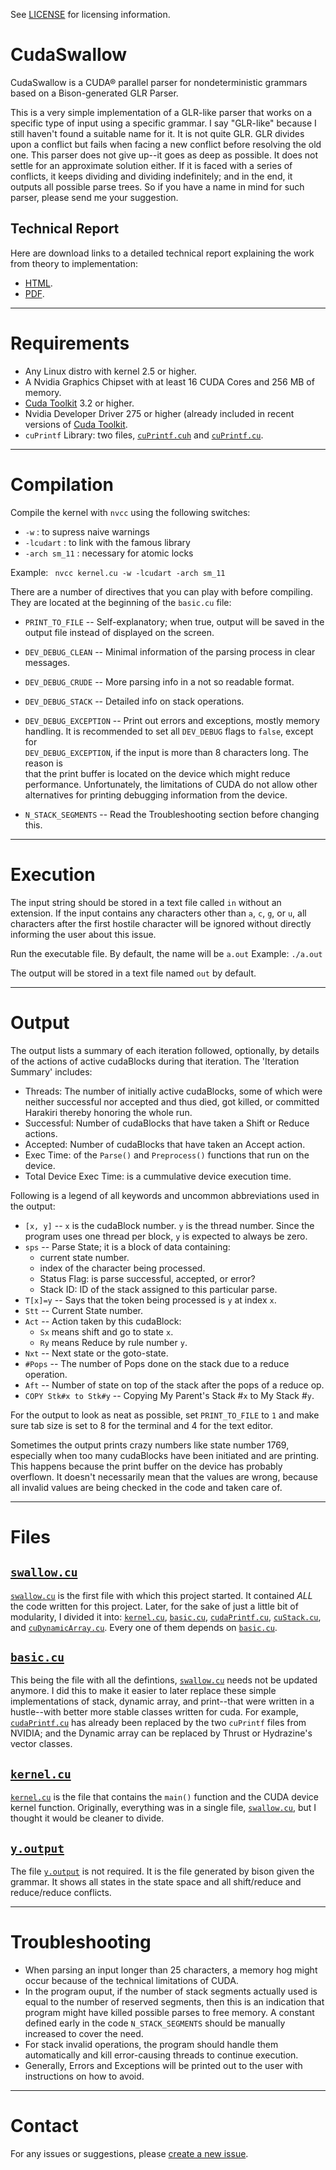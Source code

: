 See [LICENSE](LICENSE) for licensing information.

CudaSwallow
===========

CudaSwallow is a CUDA&reg; parallel parser for nondeterministic grammars based on a Bison-generated GLR Parser.

This is a very simple implementation of a GLR-like parser that works on a 
specific type of input using a specific grammar. I say "GLR-like" because I 
still haven't found a suitable name for it. It is not quite GLR. GLR divides 
upon a conflict but fails when facing a new conflict before resolving the old 
one. This parser does not give up--it goes as deep as possible. It does not 
settle for an approximate solution either. If it is faced with a series of 
conflicts, it keeps dividing and dividing indefinitely; and in the end, it 
outputs all possible parse trees. So if you have a name in mind for such 
parser, please send me your suggestion.

Technical Report
----------------

Here are download links to a detailed technical report explaining the work from theory to implementation:
- [HTML](https://docs.google.com/document/pub?id=1iHpUBOPMwvJrWQHLHhUPHmU2t5KVieq25KItU-UbMpM).
- [PDF](https://docs.google.com/document/export?format=pdf&id=1iHpUBOPMwvJrWQHLHhUPHmU2t5KVieq25KItU-UbMpM).

--------------------------------------------------------------------------------

Requirements
============

- Any Linux distro with kernel 2.5 or higher.
- A Nvidia Graphics Chipset with at least 16 CUDA Cores and 256 MB of memory.
- [Cuda Toolkit](https://developer.nvidia.com/cuda-toolkit) 3.2 or higher.
- Nvidia Developer Driver 275 or higher (already included in recent versions of [Cuda Toolkit](https://developer.nvidia.com/cuda-toolkit).
- `cuPrintf` Library: two files, [`cuPrintf.cuh`](cuPrintf.cuh) and [`cuPrintf.cu`](cuPrintf.cu).

--------------------------------------------------------------------------------

Compilation
===========

Compile the kernel with `nvcc` using the following switches:
- `-w` : to supress naive warnings
- `-lcudart` : to link with the famous library
- `-arch sm_11` : necessary for atomic locks

Example: 
<code> nvcc kernel.cu -w -lcudart -arch sm_11 </code>

There are a number of directives that you can play with before compiling.
They are located at the beginning of the `basic.cu` file:

- `PRINT_TO_FILE` -- Self-explanatory; when true, output will be saved in 
	the output file instead of displayed on the screen.

- `DEV_DEBUG_CLEAN` -- Minimal information of the parsing process in clear messages. 

- `DEV_DEBUG_CRUDE` -- More parsing info in a not so readable format.

- `DEV_DEBUG_STACK` -- Detailed info on stack operations.

- `DEV_DEBUG_EXCEPTION` -- Print out errors and exceptions, mostly memory 	
	handling. It is recommended to set all `DEV_DEBUG` flags to `false`, except for 	
	`DEV_DEBUG_EXCEPTION`, if the input is more than 8 characters long. The reason is 	
	that the print buffer is located on the device which might reduce 	
	performance. Unfortunately, the limitations of CUDA do not allow other 	
	alternatives for printing debugging information from the device.

- `N_STACK_SEGMENTS` -- Read the Troubleshooting section before changing this.


--------------------------------------------------------------------------------

Execution
=========

The input string should be stored in a text file called `in` without an extension.
If the input contains any characters other than `a`, `c`, `g`, or `u`, all characters
after the first hostile character will be ignored without directly
informing the user about this issue.

Run the executable file. By default, the name will be `a.out`
Example: `./a.out`

The output will be stored in a text file named `out` by default.

--------------------------------------------------------------------------------

Output
======

The output lists a summary of each iteration followed, optionally, by 
details of the actions of active cudaBlocks during that iteration.
The 'Iteration Summary' includes:
- Threads: The number of initially active cudaBlocks, some of which were neither 
		 successful nor accepted and thus died, got killed, or committed 
		 Harakiri thereby honoring the whole run.
- Successful: Number of cudaBlocks that have taken a Shift or Reduce actions.
- Accepted:   Number of cudaBlocks that have taken an Accept action.
- Exec Time:  of the `Parse()` and `Preprocess()` functions that run on the device.
- Total Device Exec Time: is a cummulative device execution time. 

Following is a legend of all keywords and uncommon abbreviations used 
in the output:
- `[x, y]` -- `x` is the cudaBlock number. `y` is the thread number. Since the program
			uses one thread per block, `y` is expected to always be zero.
- `sps` -- Parse State; it is a block of data containing:
	- current state number.
	- index of the character being processed.
	- Status Flag: is parse successful, accepted, or error?
	- Stack ID: ID of the stack assigned to this particular parse.
- `T[x]=y` -- Says that the token being processed is `y` at index `x`.
- `Stt` -- Current State number.
- `Act` -- Action taken by this cudaBlock: 
	- `Sx` means shift and go to state `x`.
	- `Ry` means Reduce by rule number `y`.
- `Nxt` -- Next state or the goto-state.
- `#Pops` -- The number of Pops done on the stack due to a reduce operation.
- `Aft` -- Number of state on top of the stack after the pops of a reduce op.
- `COPY Stk#x to Stk#y` -- Copying My Parent's Stack #`x` to My Stack #`y`.

For the output to look as neat as possible, set `PRINT_TO_FILE` to `1` and
make sure tab size is set to 8 for the terminal and 4 for the text editor.

Sometimes the output prints crazy numbers like state number 1769, especially
when too many cudaBlocks have been initiated and are printing. This happens
because the print buffer on the device has probably overflown. It doesn't
necessarily mean that the values are wrong, because all invalid values are
being checked in the code and taken care of.

--------------------------------------------------------------------------------

Files
=====

[`swallow.cu`](swallow.cu)
--------------------------
[`swallow.cu`](swallow.cu) is the first file with which this project started.
It contained *ALL* the code written for this project. Later, 
for the sake of just a little bit of modularity, I divided it into: 
[`kernel.cu`](kernel.cu), 
[`basic.cu`](basic.cu), 
[`cudaPrintf.cu`](cudaPrintf.cu), 
[`cuStack.cu`](cuStack.cu), and 
[`cuDynamicArray.cu`](cuDynamicArray.cu). 
Every one of them depends on [`basic.cu`](basic.cu).

[`basic.cu`](basic.cu)
----------------------
This being the file with all the defintions, [`swallow.cu`](swallow.cu) needs not 
be updated anymore. I did this to make it easier to later replace 
these simple implementations of stack, dynamic array, and 
print--that were written in a hustle--with better more stable 
classes written for cuda. For example, [`cudaPrintf.cu`](cudaPrintf.cu) has already been replaced by 
the two `cuPrintf` files from NVIDIA; and the Dynamic array can be replaced by Thrust
or Hydrazine's vector classes. 

[`kernel.cu`](kernel.cu)
------------------------
[`kernel.cu`](kernel.cu) is the file that contains the `main()` function and
the CUDA device kernel function. Originally, everything was in
a single file, [`swallow.cu`](swallow.cu), but I thought it would be cleaner to divide.

[`y.output`](y.output)
----------------------
The file [`y.output`](y.output) is not required. It is the file generated by bison given
the grammar. It shows all states in the state space and all shift/reduce
and reduce/reduce conflicts.

--------------------------------------------------------------------------------

Troubleshooting
===============

- When parsing an input longer than 25 characters, a memory hog might occur
  because of the technical limitations of CUDA.
- In the program ouput, if the number of stack segments actually used is 
  equal to the number of reserved segments, then this is an indication that
  program might have killed possible parses to free memory. A constant
  defined early in the code `N_STACK_SEGMENTS` should be manually increased to
  cover the need.
- For stack invalid operations, the program should handle them automatically
  and kill error-causing threads to continue execution.
- Generally, Errors and Exceptions will be printed out to the user with
  instructions on how to avoid.
  
--------------------------------------------------------------------------------

Contact
=======

For any issues or suggestions, please [create a new issue](http://github.com/omarzd/CudaSwallow/issues/new).
